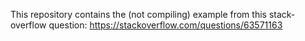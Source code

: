 This repository contains the (not compiling) example from this stack-overflow question: 
https://stackoverflow.com/questions/63571163